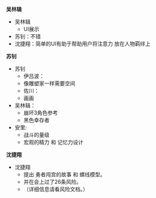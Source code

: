 **吴林辑**
- 吴林辑
    - UI展示
- 苏钊：不错
- 沈捷翔：简单的UI有助于帮助用户将注意力 放在人物羁绊上

**苏钊**
- 苏钊
    - 伊吕波：
    - 像雕塑家一样需要空间
    - 佐川：
    - 画画
- 吴林辑：
    - 崩坏3角色参考
    - 黑色幸存者
- 安里:
    - 战斗的量级
    - 宏观的精力 和 记忆力设计

**沈捷翔**
- 沈捷翔
  - 提出 勇者闯宫的故事 和 螺线模型。
  - 并在会上过了26条风险。
  - （详细信息请看风险文档。）